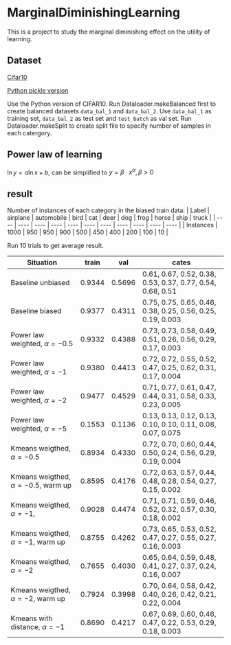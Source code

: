 # MarginalDiminishingLearning

This is a project to study the marginal diminishing effect on the utility of learning.

## Dataset

[Cifar10](http://www.cs.toronto.edu/~kriz/cifar.html)

[Python pickle version](http://www.cs.toronto.edu/~kriz/cifar-10-python.tar.gz)

Use the Python version of CIFAR10.
Run Dataloader.makeBalanced first to create balanced datasets `data_bal_1` and `data_bal_2`.
Use `data_bal_1` as training set, `data_bal_2` as test set and `test_batch` as val set.
Run Dataloader.makeSplit to create split file to specify number of samples in each catergory.

## Power law of learning

$\ln y = a\ln x + b$, can be simplified to $y = \beta\cdot x^\alpha,\beta > 0$

## result

Number of instances of each category in the biased train data:
| Label | airplane | automobile | bird | cat | deer | dog | frog | horse | ship | truck |
| ---- | ---- | ---- | ---- | ---- | ---- | ---- | ---- | ---- | ---- | ---- |
| Instances | 1000 | 950 | 950 | 900 | 500 | 450 | 400 | 200 | 100 | 10 |

Run 10 trials to get average result.

| Situation | train | val | cates |
| ---- | ---- | ---- | --- |
| Baseline unbiased | 0.9344 | 0.5696 | 0.61, 0.67, 0.52, 0.38, 0.53, 0.37, 0.77, 0.54, 0.68, 0.51 |
| Baseline biased | 0.9377 | 0.4311 | 0.75, 0.75, 0.65, 0.46, 0.38, 0.25, 0.56, 0.25, 0.19, 0.003 |
| Power law weighted, $\alpha=-0.5$ | 0.9332 | 0.4388 | 0.73, 0.73, 0.58, 0.49, 0.51, 0.26, 0.56, 0.29, 0.17, 0.003 |
| Power law weighted, $\alpha=-1$ | 0.9380 | 0.4413 | 0.72, 0.72, 0.55, 0.52, 0.47, 0.25, 0.62, 0.31, 0.17, 0.004 |
| Power law weighted, $\alpha=-2$ | 0.9477 | 0.4529 | 0.71, 0.77, 0.61, 0.47, 0.44, 0.31, 0.58, 0.33, 0.23, 0.005 |
| Power law weighted, $\alpha=-5$ | 0.1553 | 0.1136 | 0.13, 0.13, 0.12, 0.13, 0.10, 0.10, 0.11, 0.08, 0.07, 0.075 |
| Kmeans weigthed, $\alpha=-0.5$ | 0.8934 | 0.4330 | 0.72, 0.70, 0.60, 0.44, 0.50, 0.24, 0.56, 0.29, 0.19, 0.004 |
| Kmeans weigthed, $\alpha=-0.5$, warm up | 0.8595 | 0.4176 | 0.72, 0.63, 0.57, 0.44, 0.48, 0.28, 0.54, 0.27, 0.15, 0.002 |
| Kmeans weigthed, $\alpha=-1$, | 0.9028 | 0.4474 | 0.71, 0.71, 0.59, 0.46, 0.52, 0.32, 0.57, 0.30, 0.18, 0.002 |
| Kmeans weigthed, $\alpha=-1$, warm up | 0.8755 | 0.4262 | 0.73, 0.65, 0.53, 0.52, 0.47, 0.27, 0.55, 0.27, 0.16, 0.003 |
| Kmeans weigthed, $\alpha=-2$ | 0.7655 | 0.4030 | 0.65, 0.64, 0.59, 0.48, 0.41, 0.27, 0.37, 0.24, 0.16, 0.007 |
| Kmeans weigthed, $\alpha=-2$, warm up | 0.7924 | 0.3998 | 0.70, 0.64, 0.58, 0.42, 0.40, 0.26, 0.42, 0.21, 0.22, 0.004 |
| Kmeans with distance, $\alpha=-1$ | 0.8690 | 0.4217 | 0.67, 0.69, 0.60, 0.46, 0.47, 0.22, 0.53, 0.29, 0.18, 0.003 |
